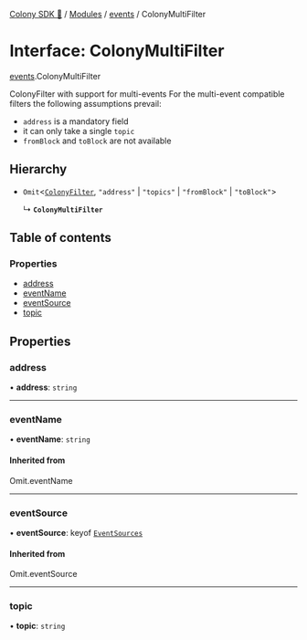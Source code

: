 [Colony SDK 🚀](../README.md) / [Modules](../modules.md) / [events](../modules/events.md) / ColonyMultiFilter

# Interface: ColonyMultiFilter

[events](../modules/events.md).ColonyMultiFilter

ColonyFilter with support for multi-events
For the multi-event compatible filters the following assumptions prevail:
- `address` is a mandatory field
- it can only take a single `topic`
- `fromBlock` and `toBlock` are not available

## Hierarchy

- `Omit`<[`ColonyFilter`](events.ColonyFilter.md), ``"address"`` \| ``"topics"`` \| ``"fromBlock"`` \| ``"toBlock"``\>

  ↳ **`ColonyMultiFilter`**

## Table of contents

### Properties

- [address](events.ColonyMultiFilter.md#address)
- [eventName](events.ColonyMultiFilter.md#eventname)
- [eventSource](events.ColonyMultiFilter.md#eventsource)
- [topic](events.ColonyMultiFilter.md#topic)

## Properties

### address

• **address**: `string`

___

### eventName

• **eventName**: `string`

#### Inherited from

Omit.eventName

___

### eventSource

• **eventSource**: keyof [`EventSources`](events.EventSources.md)

#### Inherited from

Omit.eventSource

___

### topic

• **topic**: `string`
